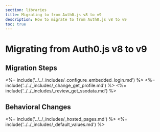 ```yaml
---
section: libraries
title: Migrating to from Auth0.js v8 to v9
description: How to migrate to from Auth0.js v8 to v9
toc: true
---
```


# Migrating from Auth0.js v8 to v9

## Migration Steps

<%= include('../../_includes/_configure_embedded_login.md') %>
<%= include('../../_includes/_change_get_profile.md') %>
<%= include('../../_includes/_review_get_ssodata.md') %>

## Behavioral Changes

<%= include('../../_includes/_hosted_pages.md') %>
<%= include('../../_includes/_default_values.md') %>

